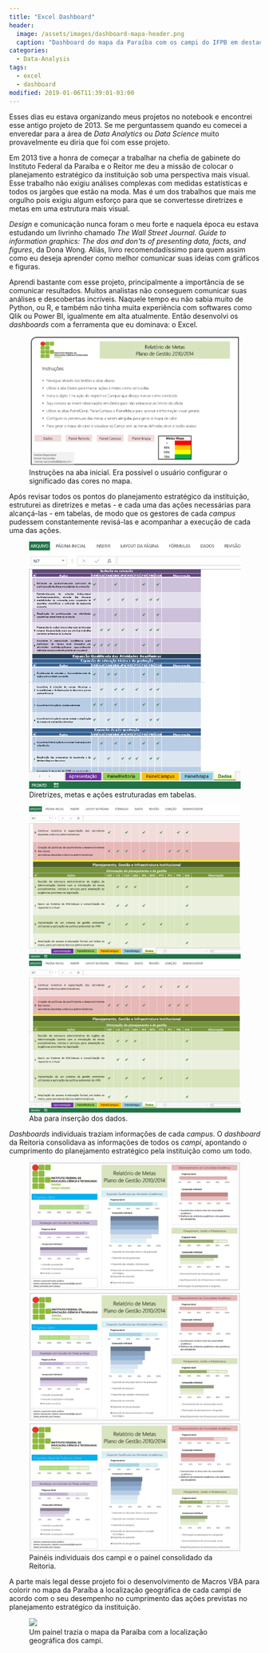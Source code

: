 ```yaml
---
title: "Excel Dashboard"
header:
  image: /assets/images/dashboard-mapa-header.png
  caption: "Dashboard do mapa da Paraíba com os campi do IFPB em destaque"
categories:
  - Data-Analysis
tags:
  - excel
  - dashboard
modified: 2019-01-06T11:39:01-03:00
---
```


Esses dias eu estava organizando meus projetos no notebook e encontrei esse antigo projeto de 2013. Se me perguntassem quando eu comecei a enveredar para a área de _Data Analytics_ ou _Data Science_ muito provavelmente eu diria que foi com esse projeto.

Em 2013 tive a honra de começar a trabalhar na chefia de gabinete do Instituto Federal da Paraíba e o Reitor me deu a missão de colocar o planejamento estratégico da instituição sob uma perspectiva mais visual. Esse trabalho não exigiu análises complexas com medidas estatísticas e todos os jargões que estão na moda. Mas é um dos trabalhos que mais me orgulho pois exigiu algum esforço para que se convertesse diretrizes e metas em uma estrutura mais visual.

_Design_ e comunicação nunca foram o meu forte e naquela época eu estava estudando um livrinho chamado _The Wall Street Journal. Guide to information graphics: The dos and don'ts of presenting data, facts, and figures_, da Dona Wong. Aliás, livro recomendadíssimo para quem assim como eu deseja aprender como melhor comunicar suas ideias com gráficos e figuras.

Aprendi bastante com esse projeto, principalmente a importância de se comunicar resultados. Muitos analistas não conseguem comunicar suas análises e descobertas incríveis. Naquele tempo eu não sabia muito de Python, ou R, e também não tinha muita experiência com softwares como Qlik ou Power BI, igualmente em alta atualmente. Então desenvolvi os _dashboards_ com a ferramenta que eu dominava: o Excel.

<figure>
    <a href="/assets/images/painel-principal.png"><img src="/assets/images/painel-principal.png"></a>
	<figcaption>Instruções na aba inicial. Era possível o usuário configurar o significado das cores no mapa.</figcaption>
</figure>

Após revisar todos os pontos do planejamento estratégico da instituição, estruturei as diretrizes e metas - e cada uma das ações necessárias para alcançá-las - em tabelas, de modo que os gestores de cada _campus_ pudessem constantemente revisá-las e acompanhar a execução de cada uma das ações.

<figure>
    <a href="/assets/images/dashboard-dados3.png"><img src="/assets/images/dashboard-dados3.png"></a>
	<figcaption>Diretrizes, metas e ações estruturadas em tabelas.</figcaption>
</figure>

<figure class="half">
    <a href="/assets/images/dashboard-dados1.png"><img src="/assets/images/dashboard-dados2.png"></a>
    <a href="/assets/images/dashboard-dados2.png"><img src="/assets/images/dashboard-dados2.png"></a>
    <figcaption>Aba para inserção dos dados.</figcaption>
</figure>

_Dashboards_ individuais traziam informações de cada _campus_. O _dashboard_ da Reitoria consolidava as informações de todos os _campi_, apontando o cumprimento do planejamento estratégico pela instituição como um todo.

<figure class="third">
    <a href="/assets/images/painel-campus1.png"><img src="/assets/images/painel-campus1.png"></a>
    <a href="/assets/images/painel-campus2.png"><img src="/assets/images/painel-campus2.png"></a>
    <a href="/assets/images/painel-reitoria.png"><img src="/assets/images/painel-reitoria.png"></a>
    <figcaption>Painéis individuais dos campi e o painel consolidado da Reitoria.</figcaption>
</figure>

A parte mais legal desse projeto foi o desenvolvimento de Macros VBA para colorir no mapa da Paraíba a localização geográfica de cada campi de acordo com o seu desempenho no cumprimento das ações previstas no planejamento estratégico da instituição.

<figure>
    <a href="/assets/images/painel-mapa.png"><img src="/assets/images/painel-mapa.png"></a>
	<figcaption>Um painel trazia o mapa da Paraíba com a localização geográfica dos campi.</figcaption>
</figure>
